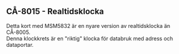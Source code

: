 ## CÅ-8015 - Realtidsklocka
Detta kort med MSM5832 är en nyare version av realtidsklocka än CÅ-8005.  
Denna klockkrets är en "riktig" klocka för databruk med adress och dataportar.

